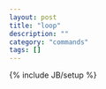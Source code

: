 ```yaml
---
layout: post
title: "loop"
description: ""
category: "commands"
tags: []
---
```

{% include JB/setup %}

